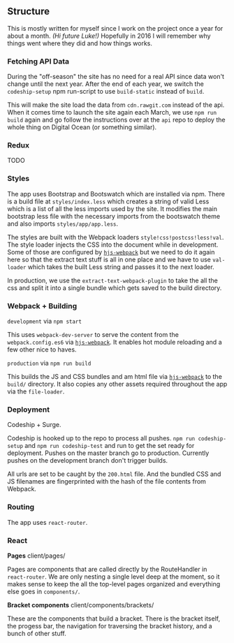 ## Structure

This is mostly written for myself since I work on the project once a year for about a month. *(Hi future Luke!)* Hopefully in 2016 I will remember why things went where they did and how things works.



### Fetching API Data

During the "off-season" the site has no need for a real API since data won't change until the next year. After the end of each year, we switch the `codeship-setup` npm run-script to use `build-static` instead of `build`.

This will make the site load the data from `cdn.rawgit.com` instead of the api. When it comes time to launch the site again each March, we use `npm run build` again and go follow the instructions over at the `api` repo to deploy the whole thing on Digital Ocean (or something similar).



### Redux

TODO



### Styles

The app uses Bootstrap and Bootswatch which are installed via npm. There is a build file at `styles/index.less` which creates a string of valid Less which is a list of all the less imports used by the site. It modifies the main bootstrap less file with the necessary imports from the bootswatch theme and also imports `styles/app/app.less`.

The styles are built with the Webpack loaders `style!css!postcss!less!val`. The style loader injects the CSS into the document while in development. Some of those are configured by [`hjs-webpack`](https://github.com/henrikjoreteg/hjs-webpack) but we need to do it again here so that the extract text stuff is all in one place and we have to use `val-loader` which takes the built Less string and passes it to the next loader.

In production, we use the `extract-text-webpack-plugin` to take the all the css and split it into a single bundle which gets saved to the build directory.



### Webpack + Building

`development` via `npm start`

This uses `webpack-dev-server` to serve the content from the `webpack.config.es6` via [`hjs-webpack`](https://github.com/henrikjoreteg/hjs-webpack). It enables hot module reloading and a few other nice to haves.

`production` via `npm run build`

This builds the JS and CSS bundles and am html file via [`hjs-webpack`](https://github.com/henrikjoreteg/hjs-webpack) to the `build/` directory. It also copies any other assets required throughout the app via the `file-loader`.



### Deployment

Codeship + Surge.

Codeship is hooked up to the repo to process all pushes. `npm run codeship-setup` and `npm run codeship-test` and run to get the set ready for deployment. Pushes on the master branch go to production. Currently pushes on the development branch don't trigger builds.

All urls are set to be caught by the `200.html` file. And the bundled CSS and JS filenames are fingerprinted with the hash of the file contents from Webpack.



### Routing

The app uses `react-router`.



### React

**Pages** client/pages/

Pages are components that are called directly by the RouteHandler in `react-router`. We are only nesting a single level deep at the moment, so it makes sense to keep the all the top-level pages organized and everything else goes in `components/`.

**Bracket components** client/components/brackets/

These are the components that build a bracket. There is the bracket itself, the progess bar, the navigation for traversing the bracket history, and a bunch of other stuff.
